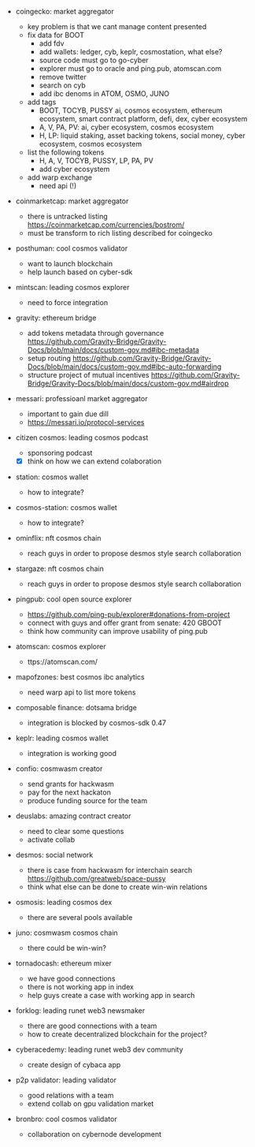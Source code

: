 - coingecko: market aggregator
  - key problem is that we cant manage content presented
  - fix data for BOOT
    - add fdv
    - add wallets: ledger, cyb, keplr, cosmostation, what else?
    - source code must go to go-cyber
    - explorer must go to oracle and ping.pub, atomscan.com
    - remove twitter
    - search on cyb
    - add ibc denoms in ATOM, OSMO, JUNO
  - add tags
    - BOOT, TOCYB, PUSSY ai, cosmos ecosystem, ethereum ecosystem, smart contract platform, defi, dex, cyber ecosystem
    - A, V, PA, PV: ai, cyber ecosystem, cosmos ecosystem
    - H, LP: liquid staking, asset backing tokens, social money, cyber ecosystem, cosmos ecosystem
  - list the following tokens
    - H, A, V, TOCYB, PUSSY, LP, PA, PV
    - add cyber ecosystem
  - add warp exchange
    - need api (!)
- coinmarketcap: market aggregator
  - there is untracked listing https://coinmarketcap.com/currencies/bostrom/
  - must be transform to rich listing described for coingecko
- posthuman: cool cosmos validator
  - want to launch blockchain
  - help launch based on cyber-sdk
- mintscan: leading cosmos explorer
  - need to force integration
- gravity: ethereum bridge
  - add tokens metadata through governance https://github.com/Gravity-Bridge/Gravity-Docs/blob/main/docs/custom-gov.md#ibc-metadata
  - setup routing https://github.com/Gravity-Bridge/Gravity-Docs/blob/main/docs/custom-gov.md#ibc-auto-forwarding
  - structure project of mutual incentives https://github.com/Gravity-Bridge/Gravity-Docs/blob/main/docs/custom-gov.md#airdrop
- messari: professioanl market aggregator
  - important to gain due dill
  - https://messari.io/protocol-services
- citizen cosmos: leading cosmos podcast
  - sponsoring podcast
  - [x] think on how we can extend colaboration
- station: cosmos wallet
  - how to integrate?
- cosmos-station: cosmos wallet
  - how to integrate?
- ominflix: nft cosmos chain
  - reach guys in order to propose desmos style search collaboration
- stargaze: nft cosmos chain
  - reach guys in order to propose desmos style search collaboration

- pingpub: cool open source explorer
  - https://github.com/ping-pub/explorer#donations-from-project
  - connect with guys and offer grant from senate: 420 GBOOT
  - think how community can improve usability of ping.pub
- atomscan: cosmos explorer
  - ttps://atomscan.com/
- mapofzones: best cosmos ibc analytics
  - need warp api to list more tokens
- composable finance: dotsama bridge
  - integration is blocked by cosmos-sdk 0.47
- keplr: leading cosmos wallet
  - integration is working good
- confio: cosmwasm creator
  - send grants for hackwasm
  - pay for the next hackaton
  - produce funding source for the team
- deuslabs: amazing contract creator
  - need to clear some questions
  - activate collab
- desmos: social network
  - there is case from hackwasm for interchain search https://github.com/greatweb/space-pussy
  - think what else can be done to create win-win relations
- osmosis: leading cosmos dex
  - there are several pools available
- juno: cosmwasm cosmos chain
  - there could be win-win?
- tornadocash: ethereum mixer
  - we have good connections
  - there is not working app in index
  - help guys create a case with working app in search
- forklog: leading runet web3 newsmaker
  - there are good connections with a team
  - how to create decentralized blockchain for the project?
- cyberacedemy: leading runet web3 dev community
  - create design of cybaca app
- p2p validator: leading validator
  - good relations with a team
  - extend collab on gpu validation market
- bronbro: cool cosmos validator
  - collaboration on cybernode development

